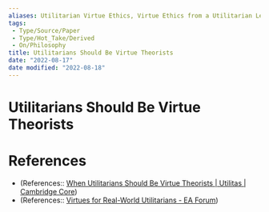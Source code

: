 ```yaml
---
aliases: Utilitarian Virtue Ethics, Virtue Ethics from a Utilitarian Lens, When Utilitarians Should Be Virtue Theorists 
tags:
 - Type/Source/Paper
 - Type/Hot_Take/Derived 
 - On/Philosophy
title: Utilitarians Should Be Virtue Theorists
date: "2022-08-17"
date modified: "2022-08-18"
---
```


# Utilitarians Should Be Virtue Theorists

# References
- (References:: [When Utilitarians Should Be Virtue Theorists | Utilitas | Cambridge Core](https://www.cambridge.org/core/journals/utilitas/article/abs/when-utilitarians-should-be-virtue-theorists/F36C3ECC9905C4BD54E8B29AB545856A))
- (References:: [Virtues for Real-World Utilitarians - EA Forum](https://forum.effectivealtruism.org/posts/q7WwTuZQWMqDEEoWM/virtues-for-real-world-utilitarians))

